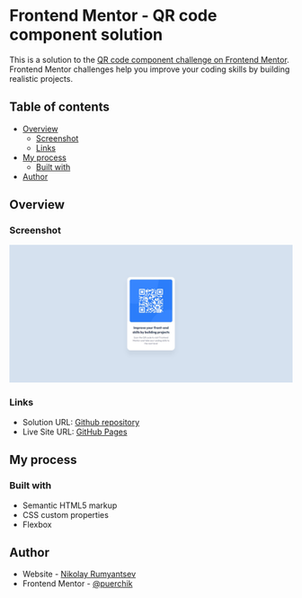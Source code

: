 # Frontend Mentor - QR code component solution

This is a solution to the [QR code component challenge on Frontend Mentor](https://www.frontendmentor.io/challenges/qr-code-component-iux_sIO_H). Frontend Mentor challenges help you improve your coding skills by building realistic projects.

## Table of contents

- [Overview](#overview)
  - [Screenshot](#screenshot)
  - [Links](#links)
- [My process](#my-process)
  - [Built with](#built-with)
- [Author](#author)

## Overview

### Screenshot

![](./screenshot.jpg)

### Links

- Solution URL: [Github repository](https://github.com/puerchik/qr_code_component)
- Live Site URL: [GitHub Pages](https://puerchik.github.io/qr_code_component/)

## My process

### Built with

- Semantic HTML5 markup
- CSS custom properties
- Flexbox

## Author

- Website - [Nikolay Rumyantsev](https://github.com/puerchik)
- Frontend Mentor - [@puerchik](https://www.frontendmentor.io/profile/yourusername)
